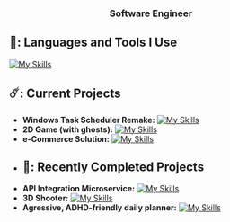 
<h3 align="center">Software Engineer</h3>

## 👻: Languages and Tools I Use
[![My Skills](https://skillicons.dev/icons?i=cpp,py,lua,dotnet,cs,flask,mongodb,azure,postgres,unreal)](https://skillicons.dev)

## ☄️: Current Projects
- **Windows Task Scheduler Remake:** [![My Skills](https://skillicons.dev/icons?i=cpp,c)](https://skillicons.dev)
- **2D Game (with ghosts):** [![My Skills](https://skillicons.dev/icons?i=lua)](https://skillicons.dev) 
- **e-Commerce Solution:**  [![My Skills](https://skillicons.dev/icons?i=cs,dotnet)](https://skillicons.dev) 
- ## 🐧: Recently Completed Projects
- **API Integration Microservice:**  [![My Skills](https://skillicons.dev/icons?i=py,azure,postgres)](https://skillicons.dev)
- **3D Shooter:**  [![My Skills](https://skillicons.dev/icons?i=cpp,unreal)](https://skillicons.dev) 
- **Agressive, ADHD-friendly daily planner:**  [![My Skills](https://skillicons.dev/icons?i=cpp)](https://skillicons.dev) 

